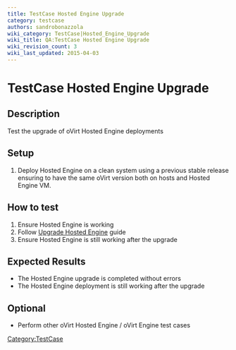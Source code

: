 ```yaml
---
title: TestCase Hosted Engine Upgrade
category: testcase
authors: sandrobonazzola
wiki_category: TestCase|Hosted_Engine_Upgrade
wiki_title: QA:TestCase Hosted Engine Upgrade
wiki_revision_count: 3
wiki_last_updated: 2015-04-03
---
```


# TestCase Hosted Engine Upgrade

## Description

Test the upgrade of oVirt Hosted Engine deployments

## Setup

1.  Deploy Hosted Engine on a clean system using a previous stable release ensuring to have the same oVirt version both on hosts and Hosted Engine VM.

## How to test

1.  Ensure Hosted Engine is working
2.  Follow [ Upgrade Hosted Engine](Hosted_Engine_Howto#Upgrade_Hosted_Engine) guide
3.  Ensure Hosted Engine is still working after the upgrade

## Expected Results

*   The Hosted Engine upgrade is completed without errors
*   The Hosted Engine deployment is still working after the upgrade

## Optional

*   Perform other oVirt Hosted Engine / oVirt Engine test cases

<Category:TestCase>
